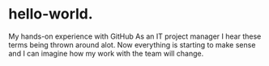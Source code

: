 # hello-world.
My hands-on experience with GitHub
As an IT project manager I hear these terms being thrown around alot.
Now everything is starting to make sense and I can imagine how my work with the team will change.
